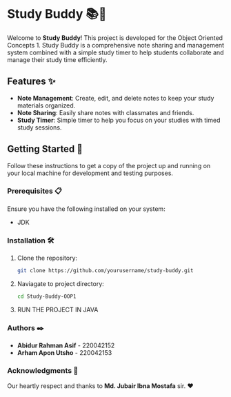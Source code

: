 # Study Buddy 📚🤝

Welcome to **Study Buddy**! This project is developed for the Object Oriented Concepts 1. Study Buddy is a comprehensive note sharing and management system combined with a simple study timer to help students collaborate and manage their study time efficiently.

## Features ✨

- **Note Management**: Create, edit, and delete notes to keep your study materials organized.
- **Note Sharing**: Easily share notes with classmates and friends.
- **Study Timer**: Simple timer to help you focus on your studies with timed study sessions.

## Getting Started 🚀

Follow these instructions to get a copy of the project up and running on your local machine for development and testing purposes.

### Prerequisites 📋

Ensure you have the following installed on your system:
- JDK

### Installation 🛠️

1.  Clone the repository:
    ```bash
    git clone https://github.com/yourusername/study-buddy.git
2.  Naviagate to project directory:
    ```bash
    cd Study-Buddy-OOP1
3.  RUN THE PROJECT IN JAVA

### Authors ✒️

- **Abidur Rahman Asif** - 220042152
- **Arham Apon Utsho** - 220042153

### Acknowledgments 🙏

Our heartly respect and thanks to **Md. Jubair Ibna Mostafa** sir. ❤️